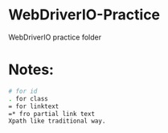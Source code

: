 # WebDriverIO-Practice
WebDriverIO practice folder



# Notes:
```sh
# for id
. for class
= for linktext
=* fro partial link text
Xpath like traditional way.
```